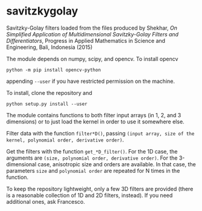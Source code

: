 # savitzkygolay
Savitzky-Golay filters loaded from the files produced by Shekhar, *On Simplified Application of Multidimensional Savitzky-Golay Filters and Differentiators*, Progress in Applied Mathematics in Science and Engineering, Bali, Indonesia (2015)

The module depends on numpy, scipy, and opencv. To install opencv
```
python -m pip install opencv-python 
```
appending ```--user``` if you have restricted permission on the machine.

To install, clone the repository and
```
python setup.py install --user
```

The module contains functions to both filter input arrays (in 1, 2, and 3 dimensions) or to just load the kernel in order to use it somewhere else.

Filter data with the function ```filter*D()```, passing ```(input array, size of the kernel, polynomial order, derivative order)```.

Get the filters with the function ```get_*D_filter()```. For the 1D case, the arguments are ```(size, polynomial order, derivative order)```. For the 3-dimensional case, anisotropic size and orders are available. In that case, the parameters ```size``` and ```polynomial order``` are repeated for N times in the function.

To keep the repository lightweight, only a few 3D filters are provided (there is a reasonable collection of 1D and 2D filters, instead). If you need additional ones, ask Francesco. 
